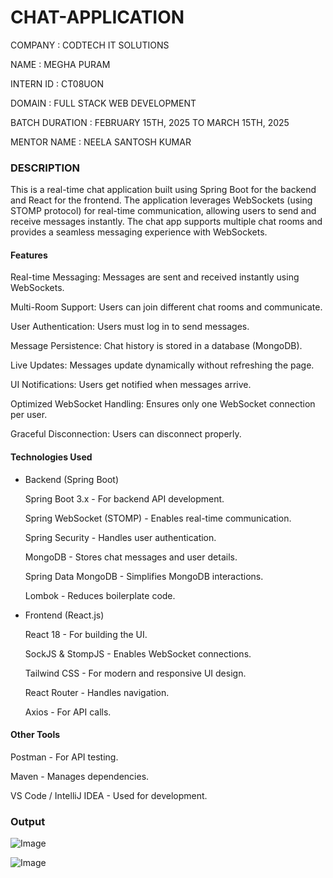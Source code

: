 # CHAT-APPLICATION

COMPANY : CODTECH IT SOLUTIONS

NAME : MEGHA PURAM

INTERN ID : CT08UON

DOMAIN : FULL STACK WEB DEVELOPMENT

BATCH DURATION : FEBRUARY 15TH, 2025 TO MARCH 15TH, 2025

MENTOR NAME : NEELA SANTOSH KUMAR


### DESCRIPTION
This is a real-time chat application built using Spring Boot for the backend and React for the frontend. The application leverages WebSockets (using STOMP protocol) for real-time communication, allowing users to send and receive messages instantly. The chat app supports multiple chat rooms and provides a seamless messaging experience with WebSockets.

#### Features

Real-time Messaging: Messages are sent and received instantly using WebSockets.

Multi-Room Support: Users can join different chat rooms and communicate.

User Authentication: Users must log in to send messages.

Message Persistence: Chat history is stored in a database (MongoDB).

Live Updates: Messages update dynamically without refreshing the page.

UI Notifications: Users get notified when messages arrive.

Optimized WebSocket Handling: Ensures only one WebSocket connection per user.

Graceful Disconnection: Users can disconnect properly.

#### Technologies Used

* Backend (Spring Boot)

  Spring Boot 3.x - For backend API development.
  
  Spring WebSocket (STOMP) - Enables real-time communication.
  
  Spring Security - Handles user authentication.
  
  MongoDB - Stores chat messages and user details.
  
  Spring Data MongoDB - Simplifies MongoDB interactions.

  Lombok - Reduces boilerplate code.

* Frontend (React.js)

  React 18 - For building the UI.
  
  SockJS & StompJS - Enables WebSocket connections.
  
  Tailwind CSS - For modern and responsive UI design.
  
  React Router - Handles navigation.
  
  Axios - For API calls.

#### Other Tools

  Postman - For API testing.
  
  Maven - Manages dependencies.
  
  VS Code / IntelliJ IDEA - Used for development.

### Output

![Image](https://github.com/user-attachments/assets/003e2d18-a60d-41c6-97fc-9ff17838b051)


![Image](https://github.com/user-attachments/assets/131f8183-1b71-424f-b604-d227101b9498)
